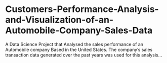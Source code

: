 # Customers-Performance-Analysis-and-Visualization-of-an-Automobile-Company-Sales-Data

A Data Science Project that Analysed the sales performance of an Automobile company Based in the United States. The company’s sales transaction data generated over the past years was used for this analysis...






